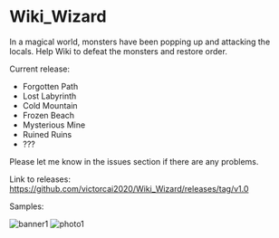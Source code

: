 # Wiki_Wizard
In a magical world, monsters have been popping up and attacking the locals. Help Wiki to defeat the monsters and restore order.

Current release:

  - Forgotten Path
  - Lost Labyrinth
  - Cold Mountain
  - Frozen Beach
  - Mysterious Mine
  - Ruined Ruins
  - ??? 
  
Please let me know in the issues section if there are any problems.

Link to releases: https://github.com/victorcai2020/Wiki_Wizard/releases/tag/v1.0

Samples:

![banner1](https://user-images.githubusercontent.com/62484134/131260549-b913c36e-5120-4d6a-b0e2-ca1b2ff3d5b5.png)
![photo1](https://user-images.githubusercontent.com/62484134/131260553-e32da4f4-e2da-4a29-aa83-e70629224a47.png)

